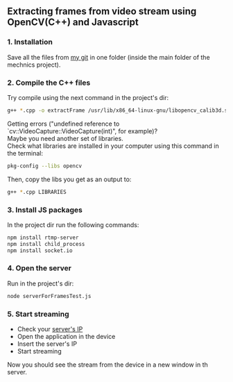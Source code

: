 ## Extracting frames from video stream using OpenCV(C++) and Javascript 

### 1. Installation

Save all the files from [my git](https://github.com/ayeletc/serverSide/tree/master/extractFrame/) in one folder (inside the main folder of the mechnics project).

### 2. Compile the C++ files

Try compile using the next command in the project's dir:
```bash	
g++ *.cpp -o extractFrame /usr/lib/x86_64-linux-gnu/libopencv_calib3d.so -lopencv_calib3d /usr/lib/x86_64-linux-gnu/libopencv_contrib.so -lopencv_contrib /usr/lib/x86_64-linux-gnu/libopencv_core.so -lopencv_core /usr/lib/x86_64-linux-gnu/libopencv_features2d.so -lopencv_features2d /usr/lib/x86_64-linux-gnu/libopencv_flann.so -lopencv_flann /usr/lib/x86_64-linux-gnu/libopencv_gpu.so -lopencv_gpu /usr/lib/x86_64-linux-gnu/libopencv_highgui.so -lopencv_highgui /usr/lib/x86_64-linux-gnu/libopencv_imgproc.so -lopencv_imgproc /usr/lib/x86_64-linux-gnu/libopencv_legacy.so -lopencv_legacy /usr/lib/x86_64-linux-gnu/libopencv_ml.so -lopencv_ml /usr/lib/x86_64-linux-gnu/libopencv_objdetect.so -lopencv_objdetect /usr/lib/x86_64-linux-gnu/libopencv_ocl.so -lopencv_ocl /usr/lib/x86_64-linux-gnu/libopencv_photo.so -lopencv_photo /usr/lib/x86_64-linux-gnu/libopencv_stitching.so -lopencv_stitching /usr/lib/x86_64-linux-gnu/libopencv_superres.so -lopencv_superres /usr/lib/x86_64-linux-gnu/libopencv_ts.so -lopencv_ts /usr/lib/x86_64-linux-gnu/libopencv_video.so -lopencv_video /usr/lib/x86_64-linux-gnu/libopencv_videostab.so -lopencv_videostab
```

Getting errors ("undefined reference to `cv::VideoCapture::VideoCapture(int)", for example)?  
Maybe you need another set of libraries.  
Check what libraries are installed in your computer using this command in the terminal:

```bash
pkg-config --libs opencv
```

Then, copy the libs you get as an output to:
```bash
g++ *.cpp LIBRARIES
```

### 3. Install JS packages

In the project dir run the following commands: 
```bash
npm install rtmp-server
npm install child_process 
npm install socket.io
```

### 4. Open the server

Run in the project's dir:
```bash
node serverForFramesTest.js
```
	
### 5. Start streaming

- Check your [server's IP](https://www.whatismyip.com/) 
- Open the application in the device
- Insert the server's IP
- Start streaming 

Now you should see the stream from the device in a new window in th server.

